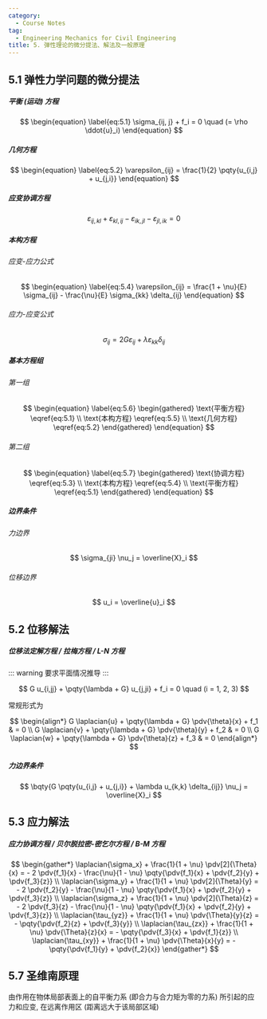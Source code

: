 ```yaml
---
category:
  - Course Notes
tag:
  - Engineering Mechanics for Civil Engineering
title: 5. 弹性理论的微分提法、解法及一般原理
---
```


## 5.1 弹性力学问题的微分提法

##### 平衡 (运动) 方程

$$
\begin{equation} \label{eq:5.1}
  \sigma_{ij, j} + f_i = 0 \quad (= \rho \ddot{u}_i)
\end{equation}
$$

##### 几何方程

$$
\begin{equation} \label{eq:5.2}
  \varepsilon_{ij} = \frac{1}{2} \pqty{u_{i,j} + u_{j,i}}
\end{equation}
$$

##### 应变协调方程

$$
\begin{equation} \label{eq:5.3}
  \varepsilon_{ij,kl} + \varepsilon_{kl,ij} - \varepsilon_{ik,jl} - \varepsilon_{jl,ik} = 0
\end{equation}
$$

##### 本构方程

###### 应变-应力公式

$$
\begin{equation} \label{eq:5.4}
  \varepsilon_{ij} = \frac{1 + \nu}{E} \sigma_{ij} - \frac{\nu}{E} \sigma_{kk} \delta_{ij}
\end{equation}
$$

###### 应力-应变公式

$$
\begin{equation} \label{eq:5.5}
  \sigma_{ij} = 2 G \varepsilon_{ij} + \lambda \varepsilon_{kk} \delta_{ij}
\end{equation}
$$

##### 基本方程组

###### 第一组

$$
\begin{equation} \label{eq:5.6}
  \begin{gathered}
    \text{平衡方程} \eqref{eq:5.1} \\
    \text{本构方程} \eqref{eq:5.5} \\
    \text{几何方程} \eqref{eq:5.2}
  \end{gathered}
\end{equation}
$$

###### 第二组

$$
\begin{equation} \label{eq:5.7}
  \begin{gathered}
    \text{协调方程} \eqref{eq:5.3} \\
    \text{本构方程} \eqref{eq:5.4} \\
    \text{平衡方程} \eqref{eq:5.1}
  \end{gathered}
\end{equation}
$$

##### 边界条件

###### 力边界

$$
\sigma_{ji} \nu_j = \overline{X}_i
$$

###### 位移边界

$$
u_i = \overline{u}_i
$$

## 5.2 位移解法

##### 位移法定解方程 / 拉梅方程 / L-N 方程

::: warning
要求平面情况推导
:::

$$
G u_{i,jj} + \pqty{\lambda + G} u_{j,ji} + f_i = 0 \quad (i = 1, 2, 3)
$$

常规形式为

$$
\begin{align*}
  G \laplacian{u} + \pqty{\lambda + G} \pdv{\theta}{x} + f_1 & = 0 \\
  G \laplacian{v} + \pqty{\lambda + G} \pdv{\theta}{y} + f_2 & = 0 \\
  G \laplacian{w} + \pqty{\lambda + G} \pdv{\theta}{z} + f_3 & = 0
\end{align*}
$$

##### 力边界条件

$$
\bqty{G \pqty{u_{i,j} + u_{j,i}} + \lambda u_{k,k} \delta_{ij}} \nu_j = \overline{X}_i
$$

## 5.3 应力解法

##### 应力协调方程 / 贝尔脱拉密-密乞尔方程 / B-M 方程

$$
\begin{gather*}
  \laplacian{\sigma_x} + \frac{1}{1 + \nu} \pdv[2]{\Theta}{x} = - 2 \pdv{f_1}{x} - \frac{\nu}{1 - \nu} \pqty{\pdv{f_1}{x} + \pdv{f_2}{y} + \pdv{f_3}{z}} \\
  \laplacian{\sigma_y} + \frac{1}{1 + \nu} \pdv[2]{\Theta}{y} = - 2 \pdv{f_2}{y} - \frac{\nu}{1 - \nu} \pqty{\pdv{f_1}{x} + \pdv{f_2}{y} + \pdv{f_3}{z}} \\
  \laplacian{\sigma_z} + \frac{1}{1 + \nu} \pdv[2]{\Theta}{z} = - 2 \pdv{f_3}{z} - \frac{\nu}{1 - \nu} \pqty{\pdv{f_1}{x} + \pdv{f_2}{y} + \pdv{f_3}{z}} \\
  \laplacian{\tau_{yz}} + \frac{1}{1 + \nu} \pdv{\Theta}{y}{z} = - \pqty{\pdv{f_2}{z} + \pdv{f_3}{y}} \\
  \laplacian{\tau_{zx}} + \frac{1}{1 + \nu} \pdv{\Theta}{z}{x} = - \pqty{\pdv{f_3}{x} + \pdv{f_1}{z}} \\
  \laplacian{\tau_{xy}} + \frac{1}{1 + \nu} \pdv{\Theta}{x}{y} = - \pqty{\pdv{f_1}{y} + \pdv{f_2}{x}}
\end{gather*}
$$

## 5.7 圣维南原理

由作用在物体局部表面上的自平衡力系 (即合力与合力矩为零的力系) 所引起的应力和应变, 在远离作用区 (距离远大于该局部区域)
